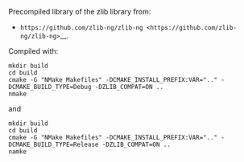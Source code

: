 Precompiled library of the zlib library from:

- `https://github.com/zlib-ng/zlib-ng <https://github.com/zlib-ng/zlib-ng>`__.

Compiled with:

~~~
mkdir build
cd build
cmake -G "NMake Makefiles" -DCMAKE_INSTALL_PREFIX:VAR=".." -DCMAKE_BUILD_TYPE=Debug -DZLIB_COMPAT=ON ..
nmake
~~~

and

~~~
mkdir build
cd build
cmake -G "NMake Makefiles" -DCMAKE_INSTALL_PREFIX:VAR=".." -DCMAKE_BUILD_TYPE=Release -DZLIB_COMPAT=ON ..
namke
~~~
